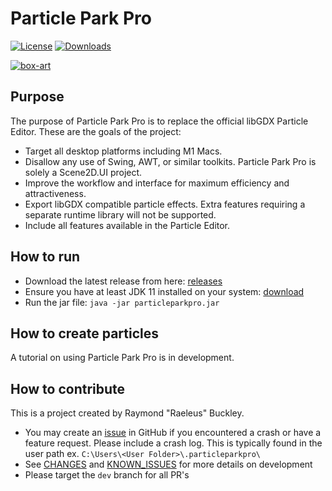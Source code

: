 # Particle Park Pro
[![License](https://img.shields.io/github/license/raeleus/Particle-Park-Pro)](https://github.com/raeleus/Particle-Park-Pro/blob/master/LICENSE)
[![Downloads](https://img.shields.io/github/v/release/raeleus/Particle-Park-Pro
)](https://github.com/raeleus/Particle-Park-Pro/releases)

[![box-art](https://github.com/raeleus/Particle-Park-Pro/assets/12948924/dc7ad3c9-69fd-4099-bfb0-89cd5878b8ab)](https://github.com/raeleus/Particle-Park-Pro/releases)

## Purpose

The purpose of Particle Park Pro is to replace the official libGDX Particle Editor. These are the goals of the project:

* Target all desktop platforms including M1 Macs.
* Disallow any use of Swing, AWT, or similar toolkits. Particle Park Pro is solely a Scene2D.UI project.
* Improve the workflow and interface for maximum efficiency and attractiveness.
* Export libGDX compatible particle effects. Extra features requiring a separate runtime library will not be supported.
* Include all features available in the Particle Editor.

## How to run

* Download the latest release from here: [releases](https://github.com/raeleus/Particle-Park-Pro/releases)
* Ensure you have at least JDK 11 installed on your system: [download](https://bell-sw.com/pages/downloads/)
* Run the jar file: `java -jar particleparkpro.jar`

## How to create particles

A tutorial on using Particle Park Pro is in development.

## How to contribute

This is a project created by Raymond "Raeleus" Buckley.
* You may create an [issue](https://github.com/raeleus/Particle-Park-Pro/issues) in GitHub if you encountered a crash or have a feature request. Please include a crash log. This is typically found in the user path ex. `C:\Users\<User Folder>\.particleparkpro\`
* See [CHANGES](https://github.com/raeleus/Particle-Park-Pro/blob/master/CHANGES.md) and [KNOWN_ISSUES](https://github.com/raeleus/Particle-Park-Pro/blob/master/KNOWN_ISSUES.md) for more details on development
* Please target the `dev` branch for all PR's
